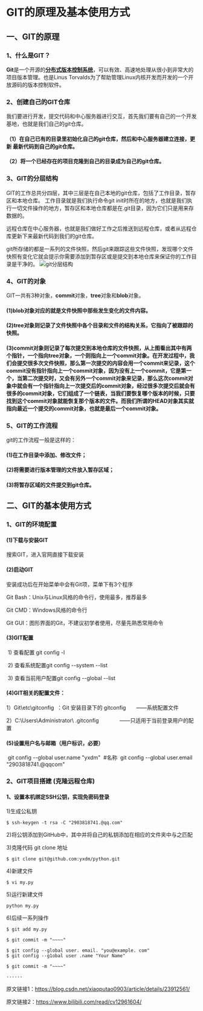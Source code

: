 

# **GIT的原理及基本使用方式**
## **一、GIT的原理**
### **1、什么是GIT？**

**Git**是一个开源的[**分布式版本控制系统**](https://baike.baidu.com/item/GIT/12647237?fr=aladdin)，可以有效、高速地处理从很小到非常大的项目版本管理。也是Linus Torvalds为了帮助管理Linux内核开发而开发的一个开放源码的版本控制软件。

### **2、创建自己的GIT仓库**
  我们要进行开发，提交代码和中心服务器进行交互，首先我们要有自己的一个开发基地，也就是我们自己的git仓库。
#### （1）在自己已有的目录里初始化自己的git仓库，然后和中心服务器建立连接，更新 最新代码到自己的git仓库。

#### （2）将一个已经存在的项目克隆到自己的目录成为自己的git仓库。

### **3、GIT的分层结构**
GIT的工作总共分四层，其中三层是在自己本地的git仓库，包括了工作目录，暂存区和本地仓库。
 工作目录就是我们执行命令git init时所在的地方，也就是我们执行一切文件操作的地方，暂存区和本地仓库都是在.git目录，因为它们只是用来存数据的。

 远程仓库在中心服务器，也就是我们做好工作之后推送到远程仓库，或者从远程仓库更新下来最新代码到我们的git仓库。

 git所存储的都是一系列的文件快照，然后git来跟踪这些文件快照，发现哪个文件快照有变化它就会提示你需要添加到暂存区或是提交到本地仓库来保证你的工作目录是干净的。
 ![git分层结构](https://img-blog.csdn.net/20140417104150109)

 ### **4、GIT的对象**
 GIT一共有3种对象，**commit**对象，**tree**对象和**blob**对象。

  #### (1)**blob**对象对应的就是文件快照中那些发生变化的文件内容。


  #### (2)**tree**对象则记录了文件快照中各个目录和文件的结构关系，它指向了被跟踪的快照。
  

  #### (3)**commit**对象则记录了每次提交到本地仓库的文件快照，从上图看出其中有两个指针，一个指向tree对象，一个则指向上一个commit对象。在开发过程中，我们会提交很多次文件快照，那么第一次提交的内容会用一个commit来记录，这个commit没有指针指向上一个commit对象，因为没有上一个commit，它是第一个，当第二次提交时，又会有另外一个commit对象来记录，那么这次commit对象中就会有一个指针指向上一次提交后的commit对象，经过很多次提交后就会有很多的commit对象，它们组成了一个链表，当我们要恢复哪个版本的时候，只要找到这个commit对象就能恢复那个版本的文件。而我们所谓的HEAD对象其实就指向最近一个提交的commit对象，也就是最后一个commit对象。

### **5、GIT的工作流程**
git的工作流程一般是这样的：

#### (1)在工作目录中添加、修改文件；

#### (2)将需要进行版本管理的文件放入暂存区域；

#### (3)将暂存区域的文件提交到git仓库。





## **二、GIT的基本使用方式**
### **1、GIT的环境配置**

#### **(1)下载与安装GIT**

搜索GIT，进入官网直接下载安装

#### **(2)启动GIT**

安装成功后在开始菜单中会有Git项，菜单下有3个程序

Git Bash：Unix与Linux风格的命令行，使用最多，推荐最多

Git CMD：Windows风格的命令行

Git GUI：图形界面的Git，不建议初学者使用，尽量先熟悉常用命令

#### **(3)GIT配置**

 1) 查看配置 git config -l

 2) 查看系统配置git config --system --list

 3) 查看当前用户配置git config --global --list

#### **(4)GIT相关的配置文件：**

1）Git\etc\gitconfig  ：Git 安装目录下的 gitconfig       ——系统配置文件

2）C:\Users\Administrator\ .gitconfig                   ——只适用于当前登录用户的配置

#### **(5)设置用户名与邮箱（用户标识，必要）**

 git config --global user.name "yxdm"  #名称
 git config --global user.email "2903818741.@qqcom" 

### **2、GIT项目搭建** (克隆远程仓库)

#### 1、设置本机绑定SSH公钥，实现免密码登录
1)生成公私钥
``` 
$ ssh-keygen -t rsa -C "2903818741.@qq.com"
```
2)将公钥添加到GitHub中，其中并将自己的私钥添加在相应的文件夹中与之匹配

3)克隆代码 git clone 地址
```
$ git clone git@github.com:yxdm/python.git
```
4)新建文件
```
$ vi my.py
```
5)运行新建文件
```
python my.py
```
6)后续一系列操作
```
$ git add my.py

$ git commit -m "~~~~"

$ git config --global user. email. "you@example. com"
$ git config --g1obal user .name "Your Name"

$ git commit -m "~~~~"

······

```









原文链接1：https://blog.csdn.net/xiaoputao0903/article/details/23912561/

原文链接2：https://www.bilibili.com/read/cv12961604/